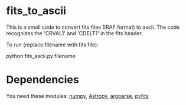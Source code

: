 fits_to_ascii
=============
This is a small code to convert fits files (IRAF format) to ascii.
The code recognizes the 'CRVAL1' and 'CDELT1' in the fits header.

To  run (replace filename with fits file):

  python fits_ascii.py filename
  
Dependencies
============
You need these modules: [numpy](http://numpy.org), [Astropy](http://astropy.org), [argparse](https://docs.python.org/3/library/argparse.html), [pyfits](http://www.astropython.org/) 

